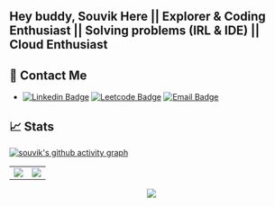 
## Hey buddy, Souvik Here || Explorer & Coding Enthusiast || Solving problems (IRL & IDE) || Cloud Enthusiast  

## 📱 Contact Me   

- [![Linkedin Badge](https://img.shields.io/badge/LinkedIn-0077B5?style=for-the-badge&logo=Linkedin&logoColor=white&link=https://www.linkedin.com/in/isouvikdas/)](https://www.linkedin.com/in/isouvikdas/) [![Leetcode Badge](https://img.shields.io/badge/-LeetCode-FFA116?style=for-the-badge&logo=LeetCode&logoColor=black&link=https://leetcode.com/souvik_wizard/)](https://leetcode.com/souvik_wizard/)  [![Email Badge](https://img.shields.io/badge/Gmail-D14836?style=for-the-badge&logo=gmail&logoColor=white&link=mailto:dassouvik3327@gmail.com)](mailto:dassouvik3327@gmail.com) 


## 📈 Stats
[![souvik's github activity graph](https://activity-graph.herokuapp.com/graph?username=souvik-wizard&theme=gotham)](https://github.com/souvik-wizard/github-readme-activity-graph)
<table>
<tr>   
<td>
<img src="https://github-readme-stats.vercel.app/api?username=souvik-wizard&include_all_commits=true&count_private=true&show_icons=true&line_height=20&theme=tokyonight"/>
<td><img src="https://github-readme-stats.vercel.app/api/top-langs?username=souvik-wizard&show_icons=true&locale=en&layout=compact&theme=tokyonight" />
</td>
</tr>
</table>
<p align="center">
<img align="center" src="http://github-readme-streak-stats.herokuapp.com?user=souvik-wizard&theme=tokyonight"/>
</p>
